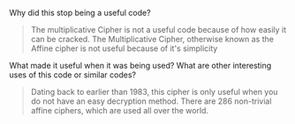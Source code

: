 Why did this stop being a useful code? 

> The multiplicative Cipher is not a useful code because of how easily it can be cracked. The Multiplicative Cipher, otherwise known as the Affine cipher is not useful because of it's simplicity

What made it useful when it was being used? What are other interesting uses of this code or similar codes?
> Dating back to earlier than 1983, this cipher is only useful when you do not have an easy decryption method. There are 286 non-trivial affine ciphers, which are used all over the world.

